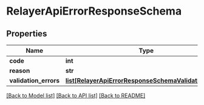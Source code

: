 # RelayerApiErrorResponseSchema

## Properties

| Name                  | Type                                                                                                        | Description | Notes      |
| --------------------- | ----------------------------------------------------------------------------------------------------------- | ----------- | ---------- |
| **code**              | **int**                                                                                                     |             |
| **reason**            | **str**                                                                                                     |             |
| **validation_errors** | [**list[RelayerApiErrorResponseSchemaValidationErrors]**](RelayerApiErrorResponseSchemaValidationErrors.md) |             | [optional] |

[[Back to Model list]](../README.md#documentation-for-models) [[Back to API list]](../README.md#documentation-for-api-endpoints) [[Back to README]](../README.md)
